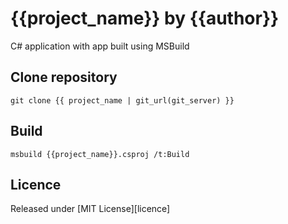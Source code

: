 # {{project_name}} by {{author}}

C# application with app built using MSBuild

## Clone repository

```
git clone {{ project_name | git_url(git_server) }}
```

## Build

```
msbuild {{project_name}}.csproj /t:Build
```

## Licence

Released under [MIT License][licence]
